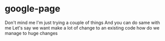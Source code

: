 # google-page
Don't mind me I'm just trying a couple of things
And you can do same with me
Let's say we want make a lot of change to an existing code how do we manage to huge changes
